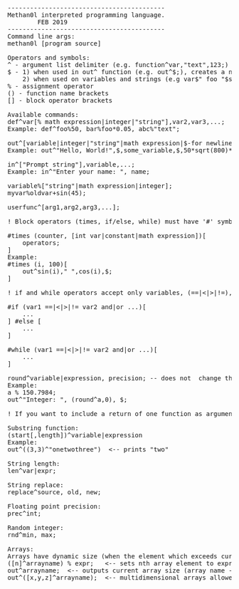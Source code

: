 <pre>
------------------------------------------
Methan0l interpreted programming language.
		FEB 2019		  
------------------------------------------
Command line args:
methan0l [program source]

Operators and symbols:
^ - argument list delimiter (e.g. function^var,"text",123;)
$ - 1) when used in out^ function (e.g. out^$;), creates a new line,
    2) when used on variables and strings (e.g var$" foo "$sqrt(42);), acts like a concatenation operator.
% - assignment operator
() - function name brackets
[] - block operator brackets

Available commands:
def^var[% math expression|integer|"string"],var2,var3,...;
Example: def^foo%50, bar%foo*0.05, abc%"text";

out^[variable|integer|"string"|math expression|$-for newline],expr2,expr3,...;
Example: out^"Hello, World!",$,some_variable,$,50*sqrt(800)**35;

in^["Prompt string"],variable,...;
Example: in^"Enter your name: ", name;

variable%["string"|math expression|integer];
myvar%oldvar+sin(45);

userfunc^[arg1,arg2,arg3,...];

! Block operators (times, if/else, while) must have '#' symbol at the beginning.

#times (counter, [int var|constant|math expression])[
	operators;
]
Example:
#times (i, 100)[
	out^sin(i)," ",cos(i),$;
]

! if and while operators accept only variables, (==|<|>|!=), (and|or).

#if (var1 ==|<|>|!= var2 and|or ...)[
	...
] #else [
	...
]

#while (var1 ==|<|>|!= var2 and|or ...)[
	...
]

round^variable|expression, precision; -- does not  change the variable directly, returns the rounded value.
Example:
a % 150.7984;
out^"Integer: ", (round^a,0), $;

! If you want to include a return of one function as argument into another brackets () are mandatory.

Substring function:
(start[,length])^variable|expression
Example:
out^((3,3)^"onetwothree")  <-- prints "two"

String length:
len^var|expr;

String replace:
replace^source, old, new;

Floating point precision:
prec^int;

Random integer:
rnd^min, max;

Arrays:
Arrays have dynamic size (when the element which exceeds current bounds is inserted, array size increases too):
([n]^arrayname) % expr;   <-- sets nth array element to expr
out^arrayname;  <-- outputs current array size (array name -> reserved readonly variable which contains its size)
out^([x,y,z]^arrayname);  <-- multidimensional arrays allowed

</pre>
